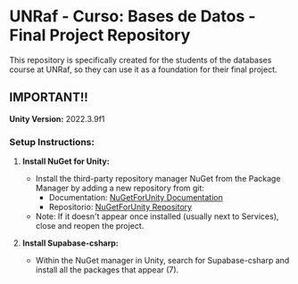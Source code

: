 # UNRaf - Curso: Bases de Datos - Final Project Repository

This repository is specifically created for the students of the databases course at UNRaf, so they can use it as a foundation for their final project.

## IMPORTANT!!

**Unity Version:** 2022.3.9f1

### Setup Instructions:

1. **Install NuGet for Unity:**
   - Install the third-party repository manager NuGet from the Package Manager by adding a new repository from git:
     - Documentation: [NuGetForUnity Documentation](https://github.com/GlitchEnzo/NuGetForUnity)
     - Repositorio: [NuGetForUnity Repository](https://github.com/GlitchEnzo/NuGetForUnity.git?path=/src/NuGetForUnity)
   - Note: If it doesn't appear once installed (usually next to Services), close and reopen the project.

2. **Install Supabase-csharp:**
   - Within the NuGet manager in Unity, search for Supabase-csharp and install all the packages that appear (7).
